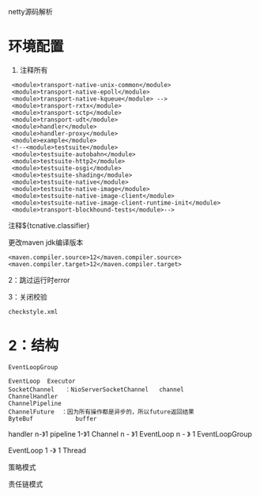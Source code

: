 netty源码解析

# 环境配置

1. 注释所有

```
 <module>transport-native-unix-common</module>
 <module>transport-native-epoll</module>
 <module>transport-native-kqueue</module> -->
 <module>transport-rxtx</module>
 <module>transport-sctp</module>
 <module>transport-udt</module>
 <module>handler</module>
 <module>handler-proxy</module>
 <module>example</module>
 <!--<module>testsuite</module>
 <module>testsuite-autobahn</module>
 <module>testsuite-http2</module>
 <module>testsuite-osgi</module>
 <module>testsuite-shading</module>
 <module>testsuite-native</module>
 <module>testsuite-native-image</module>
 <module>testsuite-native-image-client</module>
 <module>testsuite-native-image-client-runtime-init</module>
 <module>transport-blockhound-tests</module>-->
```

注释<classifier>${tcnative.classifier}</classifier>

更改maven jdk编译版本

```
<maven.compiler.source>12</maven.compiler.source>
<maven.compiler.target>12</maven.compiler.target>
```

2：跳过运行时error



3：关闭校验

```
checkstyle.xml
```

# 2：结构

```
EventLoopGroup
```

```
EventLoop  Executor
SocketChannel   ：NioServerSocketChannel   channel
ChannelHandler
ChannelPipeline
ChannelFuture  ：因为所有操作都是异步的，所以future返回结果
ByteBuf            buffer
```

handler  n-》1  pipeline 1-》1 Channel  n - 》1  EventLoop   n - 》 1  EventLoopGroup

EventLoop    1 -》 1  Thread





策略模式

责任链模式

